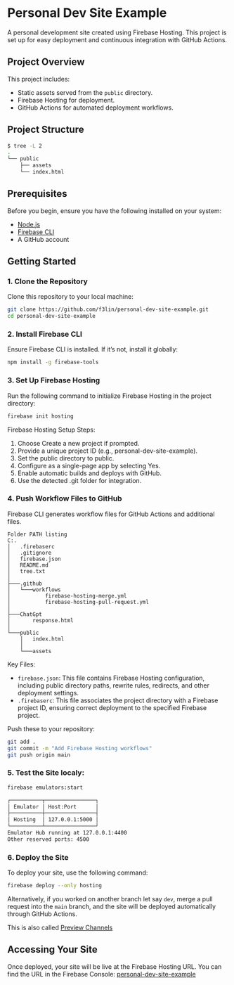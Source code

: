 # Personal Dev Site Example

A personal development site created using Firebase Hosting. This project is set up for easy deployment and continuous integration with GitHub Actions.

## Project Overview

This project includes:
- Static assets served from the `public` directory.
- Firebase Hosting for deployment.
- GitHub Actions for automated deployment workflows.

## Project Structure

```bash
$ tree -L 2
.
└── public
    ├── assets
    └── index.html
```


## Prerequisites

Before you begin, ensure you have the following installed on your system:
- [Node.js](https://nodejs.org/)
- [Firebase CLI](https://firebase.google.com/docs/cli)
- A GitHub account

## Getting Started

### 1. Clone the Repository

Clone this repository to your local machine:

```bash
git clone https://github.com/f3lin/personal-dev-site-example.git
cd personal-dev-site-example
```

### 2. Install Firebase CLI
Ensure Firebase CLI is installed. If it’s not, install it globally:

```bash
npm install -g firebase-tools
```

### 3. Set Up Firebase Hosting
Run the following command to initialize Firebase Hosting in the project directory:

```bash
firebase init hosting
```

Firebase Hosting Setup Steps:
1. Choose Create a new project if prompted.
2. Provide a unique project ID (e.g., personal-dev-site-example).
3. Set the public directory to public.
4. Configure as a single-page app by selecting Yes.
5. Enable automatic builds and deploys with GitHub.
6. Use the detected .git folder for integration.

### 4. Push Workflow Files to GitHub
Firebase CLI generates workflow files for GitHub Actions and additional files. 

```text
Folder PATH listing
C:.
│   .firebaserc
│   .gitignore
│   firebase.json
│   README.md
│   tree.txt
│   
├───.github
│   └───workflows
│           firebase-hosting-merge.yml
│           firebase-hosting-pull-request.yml
│           
├───ChatGpt
│       response.html
│       
└───public
    │   index.html
    │   
    └───assets
```
Key Files:

- ``firebase.json``: This file contains Firebase Hosting configuration, including public directory paths, rewrite rules, redirects, and other deployment settings.
- ``.firebaserc``: This file associates the project directory with a Firebase project ID, ensuring correct deployment to the specified Firebase project.

Push these to your repository:

```bash
git add .
git commit -m "Add Firebase Hosting workflows"
git push origin main
```

### 5. Test the Site localy:

```bash
firebase emulators:start

┌──────────┬────────────────┐
│ Emulator │ Host:Port      │
├──────────┼────────────────┤
│ Hosting  │ 127.0.0.1:5000 │
└──────────┴────────────────┘
Emulator Hub running at 127.0.0.1:4400
Other reserved ports: 4500
```

### 6. Deploy the Site
To deploy your site, use the following command:

```bash
firebase deploy --only hosting
```

Alternatively, if you worked on another branch let say ``dev``, merge a pull request into the ``main`` branch, and the site will be deployed automatically through GitHub Actions.

This is also called [Preview Channels](https://firebase.blog/posts/2020/10/preview-channels-firebase-hosting/)

## Accessing Your Site

Once deployed, your site will be live at the Firebase Hosting URL. You can find the URL in the Firebase Console:
[personal-dev-site-example](https://console.firebase.google.com/project/personal-dev-site-example/overview)